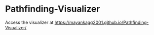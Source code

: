 # Pathfinding-Visualizer

Access the visualizer at https://mayankagg2001.github.io/Pathfinding-Visualizer/
